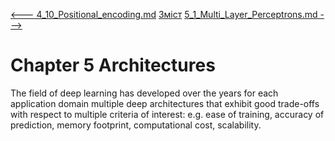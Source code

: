 [<---   4_10_Positional_encoding.md](4_10_Positional_encoding.md)         [Зміст](README.md)          [5_1_Multi_Layer_Perceptrons.md    --->](5_1_Multi_Layer_Perceptrons.md) 

# Chapter 5 Architectures

The field of deep learning has developed over the years for each application domain multiple deep architectures that exhibit good trade-offs with respect to multiple criteria of interest: e.g. ease of training, accuracy of prediction, memory footprint, computational cost, scalability.